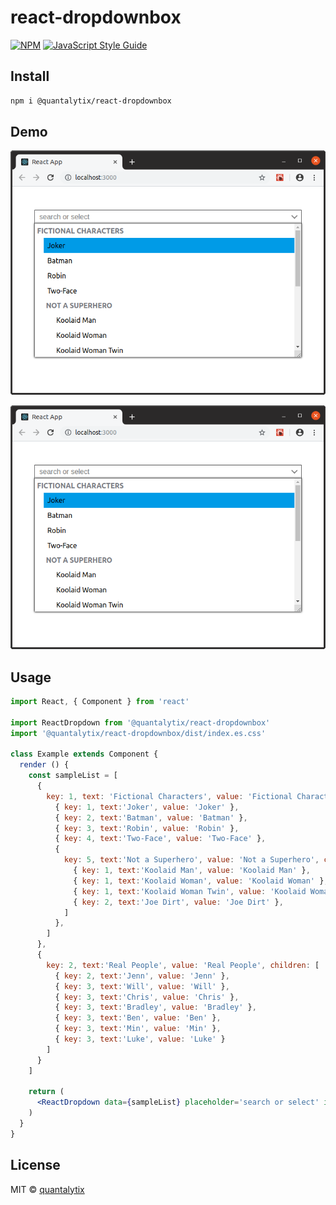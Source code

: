 # react-dropdownbox

> 

[![NPM](https://img.shields.io/npm/v/@quantalytix/react-dropdownbox.svg)](https://www.npmjs.com/package/@quantalytix/react-dropdownbox) [![JavaScript Style Guide](https://img.shields.io/badge/code_style-standard-brightgreen.svg)](https://standardjs.com)

## Install

```bash
npm i @quantalytix/react-dropdownbox
```
## Demo

![alt text](https://raw.githubusercontent.com/quantalytix/react-dropdownbox/master/docs/img/dropdown-sample.png "Dropdown Demo Image")

![ScreenShot](/docs/img/dropdown-sample.png)

## Usage

```jsx
import React, { Component } from 'react'

import ReactDropdown from '@quantalytix/react-dropdownbox'
import '@quantalytix/react-dropdownbox/dist/index.es.css'

class Example extends Component {
  render () {
    const sampleList = [
      {
        key: 1, text: 'Fictional Characters', value: 'Fictional Characters', children: [
          { key: 1, text:'Joker', value: 'Joker' },
          { key: 2, text:'Batman', value: 'Batman' },
          { key: 3, text:'Robin', value: 'Robin' },
          { key: 4, text:'Two-Face', value: 'Two-Face' },
          {
            key: 5, text:'Not a Superhero', value: 'Not a Superhero', children: [
              { key: 1, text:'Koolaid Man', value: 'Koolaid Man' },
              { key: 1, text:'Koolaid Woman', value: 'Koolaid Woman' },
              { key: 1, text:'Koolaid Woman Twin', value: 'Koolaid Woman Twin' },
              { key: 2, text:'Joe Dirt', value: 'Joe Dirt' },
            ]
          },
        ]
      },
      {
        key: 2, text:'Real People', value: 'Real People', children: [
          { key: 2, text:'Jenn', value: 'Jenn' },
          { key: 3, text:'Will', value: 'Will' },
          { key: 3, text:'Chris', value: 'Chris' },
          { key: 3, text:'Bradley', value: 'Bradley' },
          { key: 3, text:'Ben', value: 'Ben' },
          { key: 3, text:'Min', value: 'Min' },
          { key: 3, text:'Luke', value: 'Luke' }          
        ]
      }
    ]

    return (
      <ReactDropdown data={sampleList} placeholder='search or select' initialValue='Fictional Characters' onSelect={()=>{}}/>
    )
  }
}
```

## License

MIT © [quantalytix](https://github.com/quantalytix)
